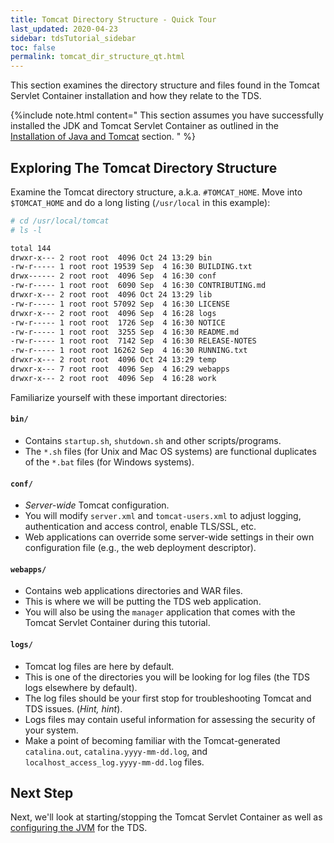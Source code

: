 ```yaml
---
title: Tomcat Directory Structure - Quick Tour
last_updated: 2020-04-23
sidebar: tdsTutorial_sidebar
toc: false
permalink: tomcat_dir_structure_qt.html
---
```


This section examines the directory structure and files found in the Tomcat Servlet Container installation and how they relate to the TDS.

{%include note.html content="
This section assumes you have successfully installed the JDK and Tomcat Servlet Container as outlined in the [Installation of Java and Tomcat](install_java_tomcat.html) section.
" %}

## Exploring The Tomcat Directory Structure

Examine the Tomcat directory structure, a.k.a. `#TOMCAT_HOME`.  Move into `$TOMCAT_HOME` and do a long listing (`/usr/local` in this example):
    
~~~bash
# cd /usr/local/tomcat
# ls -l

total 144
drwxr-x--- 2 root root  4096 Oct 24 13:29 bin
-rw-r----- 1 root root 19539 Sep  4 16:30 BUILDING.txt
drwx------ 2 root root  4096 Sep  4 16:30 conf
-rw-r----- 1 root root  6090 Sep  4 16:30 CONTRIBUTING.md
drwxr-x--- 2 root root  4096 Oct 24 13:29 lib
-rw-r----- 1 root root 57092 Sep  4 16:30 LICENSE
drwxr-x--- 2 root root  4096 Sep  4 16:28 logs
-rw-r----- 1 root root  1726 Sep  4 16:30 NOTICE
-rw-r----- 1 root root  3255 Sep  4 16:30 README.md
-rw-r----- 1 root root  7142 Sep  4 16:30 RELEASE-NOTES
-rw-r----- 1 root root 16262 Sep  4 16:30 RUNNING.txt
drwxr-x--- 2 root root  4096 Oct 24 13:29 temp
drwxr-x--- 7 root root  4096 Sep  4 16:29 webapps
drwxr-x--- 2 root root  4096 Sep  4 16:28 work
~~~

Familiarize yourself with these important directories:

#### `bin/`

* Contains `startup.sh`, `shutdown.sh` and other scripts/programs.
* The `*.sh` files (for Unix and Mac OS systems) are functional duplicates of the `*.bat` files (for Windows systems).

#### `conf/`

* _Server-wide_ Tomcat configuration.
* You will modify `server.xml` and `tomcat-users.xml` to adjust logging, authentication and access control, enable TLS/SSL, etc.
* Web applications can override some server-wide settings in their own configuration file (e.g., the web deployment descriptor).

#### `webapps/`

* Contains web applications directories and WAR files.
* This is where we will be putting the TDS web application.
* You will also be using the `manager` application that comes with the Tomcat Servlet Container during this tutorial.

#### `logs/`

* Tomcat log files are here by default.
* This is one of the directories you will be looking for log files (the TDS logs elsewhere by default).
* The log files should be your first stop for troubleshooting Tomcat and TDS issues. (_Hint, hint_).
* Logs files may contain useful information for assessing the security of your system.
* Make a point of becoming familiar with the Tomcat-generated `catalina.out`, `catalina.yyyy-mm-dd.log`, and `localhost_access_log.yyyy-mm-dd.log` files.

## Next Step

Next, we'll look at starting/stopping the Tomcat Servlet Container as well as [configuring the JVM](running_tomcat.html) for the TDS.